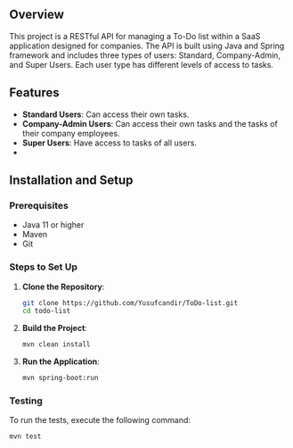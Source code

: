 ## Overview
This project is a RESTful API for managing a To-Do list within a SaaS application designed for companies. The API is built using Java and Spring framework and includes three types of users: Standard, Company-Admin, and Super Users. Each user type has different levels of access to tasks.

## Features

- **Standard Users**: Can access their own tasks.
- **Company-Admin Users**: Can access their own tasks and the tasks of their company employees.
- **Super Users**: Have access to tasks of all users.
- 
## Installation and Setup

### Prerequisites

- Java 11 or higher
- Maven
- Git

### Steps to Set Up

1. **Clone the Repository**:
    ```bash
    git clone https://github.com/Yusufcandir/ToDo-list.git
    cd todo-list
    ```

2. **Build the Project**:
    ```bash
    mvn clean install
    ```

3. **Run the Application**:
    ```bash
    mvn spring-boot:run
    ```

### Testing

To run the tests, execute the following command:
```bash
mvn test
